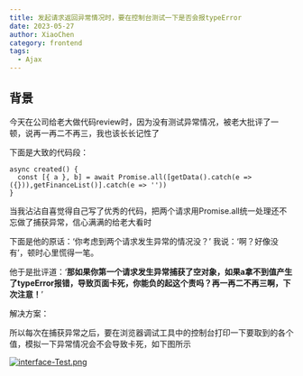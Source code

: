 ```yaml
---
title: 发起请求返回异常情况时，要在控制台测试一下是否会报typeError
date: 2023-05-27
author: XiaoChen
category: frontend
tags:
  - Ajax
---
```


## 背景

今天在公司给老大做代码review时，因为没有测试异常情况，被老大批评了一顿，说再一再二不再三，我也该长长记性了

下面是大致的代码段：

```vue
async created() {
  const [{ a }, b] = await Promise.all([getData().catch(e => ({})),getFinanceList()].catch(e => ''))
}
```

当我沾沾自喜觉得自己写了优秀的代码，把两个请求用Promise.all统一处理还不忘做了捕获异常，信心满满的给老大看时

下面是他的原话：‘你考虑到两个请求发生异常的情况没？’ 我说：‘啊？好像没有’，顿时心里慌得一笔。

他于是批评道：‘**那如果你第一个请求发生异常捕获了空对象，如果a拿不到值产生了typeError报错，导致页面卡死，你能负的起这个责吗？再一再二不再三啊，下次注意！**’

解决方案：

所以每次在捕获异常之后，要在浏览器调试工具中的控制台打印一下要取到的各个值，模拟一下异常情况会不会导致卡死，如下图所示

[![interface-Test.png](https://i.postimg.cc/fLzspndZ/interface-Test.png)](https://postimg.cc/NyzZ2nbP)
